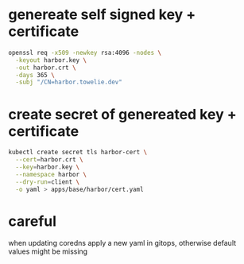 # genereate self signed key + certificate

```bash
openssl req -x509 -newkey rsa:4096 -nodes \
  -keyout harbor.key \
  -out harbor.crt \
  -days 365 \
  -subj "/CN=harbor.towelie.dev"
```

# create secret of genereated key + certificate
```bash
kubectl create secret tls harbor-cert \
  --cert=harbor.crt \
  --key=harbor.key \
  --namespace harbor \
  --dry-run=client \
  -o yaml > apps/base/harbor/cert.yaml
```

# careful
when updating coredns apply a new yaml in gitops, otherwise default values might be missing
